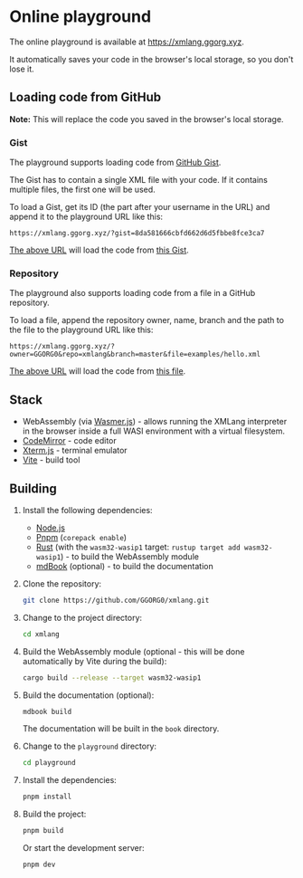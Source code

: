# Online playground

The online playground is available at <https://xmlang.ggorg.xyz>.

It automatically saves your code in the browser's local storage, so you don't lose it.

## Loading code from GitHub

**Note:** This will replace the code you saved in the browser's local storage.

### Gist

The playground supports loading code from [GitHub Gist](https://gist.github.com/).

The Gist has to contain a single XML file with your code. If it contains multiple files, the first one will be used.

To load a Gist, get its ID (the part after your username in the URL) and append it to the playground URL like this:

```
https://xmlang.ggorg.xyz/?gist=8da581666cbfd662d6d5fbbe8fce3ca7
```

[The above URL](https://xmlang.ggorg.xyz/?gist=8da581666cbfd662d6d5fbbe8fce3ca7) will load the code from [this Gist](https://gist.github.com/GGORG0/8da581666cbfd662d6d5fbbe8fce3ca7).

### Repository

The playground also supports loading code from a file in a GitHub repository.

To load a file, append the repository owner, name, branch and the path to the file to the playground URL like this:

```
https://xmlang.ggorg.xyz/?owner=GGORG0&repo=xmlang&branch=master&file=examples/hello.xml
```

[The above URL](https://xmlang.ggorg.xyz/?owner=GGORG0&repo=xmlang&branch=master&file=examples/hello.xml) will load the code from [this file](https://github.com/GGORG0/xmlang/blob/master/examples/hello.xml).

## Stack

- WebAssembly (via [Wasmer.js](https://github.com/wasmerio/wasmer-js)) - allows running the XMLang interpreter in the browser inside a full WASI environment with a virtual filesystem.
- [CodeMirror](https://codemirror.net/) - code editor
- [Xterm.js](https://xtermjs.org/) - terminal emulator
- [Vite](https://vitejs.dev/) - build tool

## Building

1. Install the following dependencies:

    - [Node.js](https://nodejs.org/)
    - [Pnpm](https://pnpm.io/) (`corepack enable`)
    - [Rust](https://rustup.rs/) (with the `wasm32-wasip1` target: `rustup target add wasm32-wasip1`) - to build the WebAssembly module
    - [mdBook](https://rust-lang.github.io/mdBook/) (optional) - to build the documentation

2. Clone the repository:

    ```bash
    git clone https://github.com/GGORG0/xmlang.git
    ```

3. Change to the project directory:

    ```bash
    cd xmlang
    ```

4. Build the WebAssembly module (optional - this will be done automatically by Vite during the build):

    ```bash
    cargo build --release --target wasm32-wasip1
    ```

5. Build the documentation (optional):

    ```bash
    mdbook build
    ```

    The documentation will be built in the `book` directory.

6. Change to the `playground` directory:

    ```bash
    cd playground
    ```

7. Install the dependencies:

    ```bash
    pnpm install
    ```

8. Build the project:

    ```bash
    pnpm build
    ```

    Or start the development server:

    ```bash
    pnpm dev
    ```

